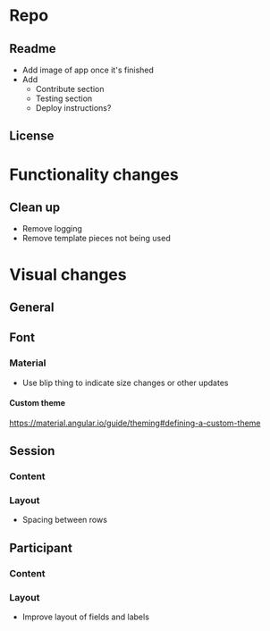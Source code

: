 # Repo
## Readme
- Add image of app once it's finished
- Add
    - Contribute section
    - Testing section
    - Deploy instructions?

## License

# Functionality changes

## Clean up
- Remove logging
- Remove template pieces not being used

# Visual changes
## General

## Font

### Material
- Use blip thing to indicate size changes or other updates
#### Custom theme
https://material.angular.io/guide/theming#defining-a-custom-theme

## Session

### Content

### Layout
- Spacing between rows

## Participant
### Content

### Layout
- Improve layout of fields and labels
